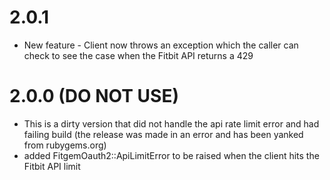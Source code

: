 # 2.0.1
* New feature - Client now throws an exception which the caller can check to see the case when the Fitbit API returns a 429


# 2.0.0 (DO NOT USE)
* This is a dirty version that did not handle the api rate limit error and had failing build (the release was made in an error and has been yanked from rubygems.org)
* added FitgemOauth2::ApiLimitError to be raised when the client hits the Fitbit API limit
